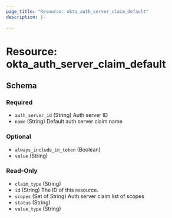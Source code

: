 ```yaml
---
page_title: "Resource: okta_auth_server_claim_default"
description: |-
  
---
```


# Resource: okta_auth_server_claim_default





<!-- schema generated by tfplugindocs -->
## Schema

### Required

- `auth_server_id` (String) Auth server ID
- `name` (String) Default auth server claim name

### Optional

- `always_include_in_token` (Boolean)
- `value` (String)

### Read-Only

- `claim_type` (String)
- `id` (String) The ID of this resource.
- `scopes` (Set of String) Auth server claim list of scopes
- `status` (String)
- `value_type` (String)


